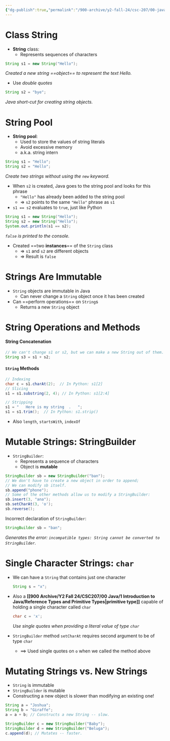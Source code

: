 ```yaml
---
{"dg-publish":true,"permalink":"/900-archive/y2-fall-24/csc-207/00-java/1-introduction-to-java/strings/","tags":["cs","java","lecture","note","university"],"created":"2024-12-09T23:41:53.242-08:00","updated":"2024-12-09T23:45:59.795-08:00"}
---
```



# Class String

- **String** class:
    - Represents sequences of characters

```java
String s1 = new String("Hello");
```

*Created a new string ==object== to represent the text Hello.*

- Use *double quotes*

```java
String s2 = "bye";
```

*Java short-cut for creating string objects.*

# String Pool

- **String pool**:
    - Used to store the values of string literals
    - Avoid excessive memory
    - a.k.a. string intern

```java
String s1 = "Hello";
String s2 = "Hello";
```

*Create two strings without using the `new` keyword.*

- When `s2` is created, Java goes to the string pool and looks for this phrase
    - `"Hello"` has already been added to the string pool
    - ⇒ `s2` points to the same `"Hello"` phrase as `s1`
- `s1 == s2` evaluates to `true`, just like Python

```java
String s1 = new String("Hello");
String s2 = new String("Hello");
System.out.println(s1 == s2);
```

*`false` is printed to the console.*

- Created ==two **instances**== of the `String` class
    - ⇒ `s1` and `s2` are different objects
    - ⇒ Result is `false`

# Strings Are Immutable

- `String` objects are immutable in Java
    - Can never change a `String` object once it has been created
- Can ==perform operations== on `String`s
    - Returns a new `String` object

# String Operations and Methods

#### String Concatenation

```java
// We can't change s1 or s2, but we can make a new String out of them.
String s3 = s1 + s2;
```

#### `String` Methods

```java
// Indexing
char c = s1.charAt(2);  // In Python: s1[2]
// Slicing
s1 = s1.substring(2, 4); // In Python: s1[2:4]

// Stripping
s1 = "   Here is my string  .   ";
s1 = s1.trim();  // In Python: s1.strip()
```

- Also `length`, `startsWith`, `indexOf`

# Mutable Strings: StringBuilder

- `StringBuilder`:
    - Represents a sequence of characters
    - Object is **mutable**

```java
StringBuilder sb = new StringBuilder("ban");
// We don't have to create a new object in order to append;
// We can modify sb itself.
sb.append("phone");
// Some of the other methods allow us to modify a StringBuilder:
sb.insert(3, "ana");
sb.setCharAt(3, 'o');
sb.reverse();
```

Incorrect declaration of `StringBuilder`:

```java
StringBuilder sb = "ban";
```

*Generates the error: `incompatible types: String cannot be converted to StringBuilder`.*

# Single Character Strings: `char`

- We can have a `String` that contains just one character

    ```java
    String s = "x";
    ```

- Also a **[[900 Archive/Y2 Fall 24/CSC207/00 Java/1 Introduction to Java/Reference Types and Primitive Types\|primitive type]]** capable of holding a single character called `char`

    ```java
    char c = 'x';
    ```

    *Use single quotes when providing a literal value of type `char`*

- `StringBuilder` method `setCharAt` requires second argument to be of type `char`
    - $\implies$ Used single quotes on `o` when we called the method above

# Mutating Strings vs. New Strings

- `String` is immutable
- `StringBuilder` is mutable
- Constructing a new object is slower than modifying an existing one!

```java
String a = "Joshua";
String b = "Giraffe";
a = a + b; // Constructs a new String -- slow.
```

```java
StringBuilder c = new StringBuilder("Baby");
StringBuilder d = new StringBuilder("Beluga");
c.append(d); // Mutates -- faster.
```
